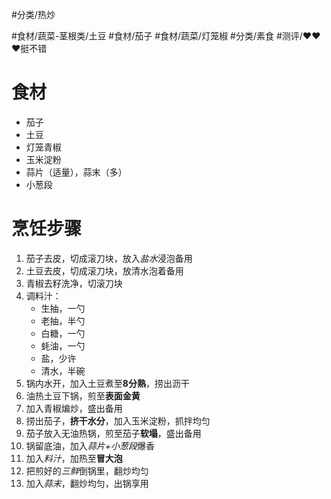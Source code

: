 #分类/热炒 
 
#食材/蔬菜-茎根类/土豆 #食材/茄子 #食材/蔬菜/灯笼椒 #分类/素食 
#测评/❤️❤️❤️挺不错

# 食材
- 茄子
- 土豆
- 灯笼青椒
- 玉米淀粉
- 蒜片（适量），蒜末（多）
- 小葱段

# 烹饪步骤
1. 茄子去皮，切成滚刀块，放入*盐水*浸泡备用
2. 土豆去皮，切成滚刀块，放清水泡着备用
3. 青椒去籽洗净，切滚刀块
4. 调料汁：
   - 生抽，一勺
   - 老抽，半勺
   - 白糖，一勺
   - 蚝油，一勺
   - 盐，少许
   - 清水，半碗
1. 锅内水开，加入土豆煮至**8分熟**，捞出沥干
2. 油热土豆下锅，煎至**表面金黄**
3. 加入青椒煸炒，盛出备用
4. 捞出茄子，**挤干水分**，加入玉米淀粉，抓拌均匀
5. 茄子放入无油热锅，煎至茄子**软塌**，盛出备用
6. 锅留底油，加入*蒜片+小葱段*爆香
7. 加入*料汁*，加热至**冒大泡**
8. 把煎好的*三鲜*倒锅里，翻炒均匀
9. 加入*蒜末*，翻炒均匀，出锅享用